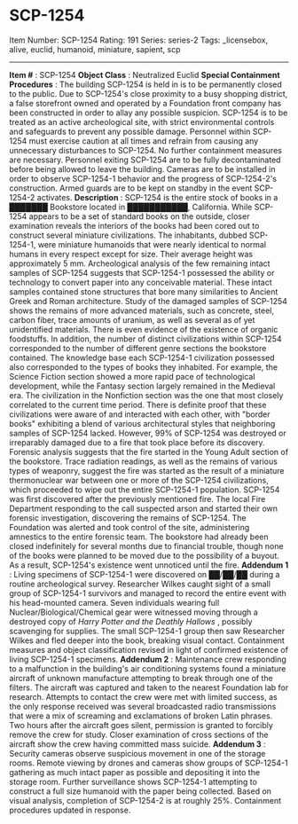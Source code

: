 # SCP-1254
Item Number: SCP-1254
Rating: 191
Series: series-2
Tags: _licensebox, alive, euclid, humanoid, miniature, sapient, scp

---

**Item #** : SCP-1254
**Object Class** : Neutralized Euclid
**Special Containment Procedures** : The building SCP-1254 is held in is to be permanently closed to the public. Due to SCP-1254's close proximity to a busy shopping district, a false storefront owned and operated by a Foundation front company has been constructed in order to allay any possible suspicion.
SCP-1254 is to be treated as an active archeological site, with strict environmental controls and safeguards to prevent any possible damage. Personnel within SCP-1254 must exercise caution at all times and refrain from causing any unnecessary disturbances to SCP-1254. No further containment measures are necessary.
Personnel exiting SCP-1254 are to be fully decontaminated before being allowed to leave the building. Cameras are to be installed in order to observe SCP-1254-1 behavior and the progress of SCP-1254-2's construction. Armed guards are to be kept on standby in the event SCP-1254-2 activates.
**Description** : SCP-1254 is the entire stock of books in a ███████ Bookstore located in ███████████, California. While SCP-1254 appears to be a set of standard books on the outside, closer examination reveals the interiors of the books had been cored out to construct several miniature civilizations. The inhabitants, dubbed SCP-1254-1, were miniature humanoids that were nearly identical to normal humans in every respect except for size. Their average height was approximately 5 mm.
Archeological analysis of the few remaining intact samples of SCP-1254 suggests that SCP-1254-1 possessed the ability or technology to convert paper into any conceivable material. These intact samples contained stone structures that bore many similarities to Ancient Greek and Roman architecture. Study of the damaged samples of SCP-1254 shows the remains of more advanced materials, such as concrete, steel, carbon fiber, trace amounts of uranium, as well as several as of yet unidentified materials. There is even evidence of the existence of organic foodstuffs.
In addition, the number of distinct civilizations within SCP-1254 corresponded to the number of different genre sections the bookstore contained. The knowledge base each SCP-1254-1 civilization possessed also corresponded to the types of books they inhabited. For example, the Science Fiction section showed a more rapid pace of technological development, while the Fantasy section largely remained in the Medieval era. The civilization in the Nonfiction section was the one that most closely correlated to the current time period. There is definite proof that these civilizations were aware of and interacted with each other, with "border books" exhibiting a blend of various architectural styles that neighboring samples of SCP-1254 lacked.
However, 99% of SCP-1254 was destroyed or irreparably damaged due to a fire that took place before its discovery. Forensic analysis suggests that the fire started in the Young Adult section of the bookstore. Trace radiation readings, as well as the remains of various types of weaponry, suggest the fire was started as the result of a miniature thermonuclear war between one or more of the SCP-1254 civilizations, which proceeded to wipe out the entire SCP-1254-1 population.
SCP-1254 was first discovered after the previously mentioned fire. The local Fire Department responding to the call suspected arson and started their own forensic investigation, discovering the remains of SCP-1254. The Foundation was alerted and took control of the site, administering amnestics to the entire forensic team. The bookstore had already been closed indefinitely for several months due to financial trouble, though none of the books were planned to be moved due to the possibility of a buyout. As a result, SCP-1254's existence went unnoticed until the fire.
**Addendum 1** : Living specimens of SCP-1254-1 were discovered on ██/██/██ during a routine archeological survey. Researcher Wilkes caught sight of a small group of SCP-1254-1 survivors and managed to record the entire event with his head-mounted camera. Seven individuals wearing full Nuclear/Biological/Chemical gear were witnessed moving through a destroyed copy of _Harry Potter and the Deathly Hallows_ , possibly scavenging for supplies. The small SCP-1254-1 group then saw Researcher Wilkes and fled deeper into the book, breaking visual contact.
Containment measures and object classification revised in light of confirmed existence of living SCP-1254-1 specimens.
**Addendum 2** : Maintenance crew responding to a malfunction in the building's air conditioning systems found a miniature aircraft of unknown manufacture attempting to break through one of the filters. The aircraft was captured and taken to the nearest Foundation lab for research. Attempts to contact the crew were met with limited success, as the only response received was several broadcasted radio transmissions that were a mix of screaming and exclamations of broken Latin phrases. Two hours after the aircraft goes silent, permission is granted to forcibly remove the crew for study. Closer examination of cross sections of the aircraft show the crew having committed mass suicide.
**Addendum 3** : Security cameras observe suspicious movement in one of the storage rooms. Remote viewing by drones and cameras show groups of SCP-1254-1 gathering as much intact paper as possible and depositing it into the storage room. Further surveillance shows SCP-1254-1 attempting to construct a full size humanoid with the paper being collected. Based on visual analysis, completion of SCP-1254-2 is at roughly 25%. Containment procedures updated in response.
